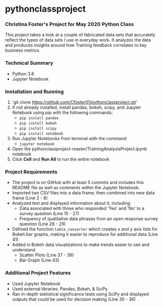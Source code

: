 # pythonclassproject
### Christina Foster's Project for May 2020 Python Class
This project takes a look at a couple of fabricated data sets that accurately reflect the types of data sets I use in everyday work. It analyzes the data and produces insights around how Training feedback correlates to key business metrics.

### Technical Summary
- Python 3.8
- Jupyter Notebook

### Installation and Running
1. 'git clone https://github.com/Cfoster01/pythonclassproject.git'
2. If not already installed, install pandas, bokeh, scipy, and Jupyter Notebook using pip with the following commands:
    - `pip install pandas`
    - `pip install bokeh`
    - `pip install scipy`
    - `pip install notebook`
3. Run Jupyter Notebooks from terminal with the command:
    - `jupyter notebook`
4. Open the pythonclassproject-master/TrainingAnalysisProject.ipynb notebook
5. Click **Cell** and **Run All** to run the entire notebook

### Project Requirements
- The project is on GitHub with at least 5 commits and includes this README file as well as comments within the Jupyter Notebook.
- Imported two CSV files into a data frame, then combined into new data frame (Line 2 - 8)
- Analyzed text and displayed information about it, including:
    - Data associated with those who responded 'Yes' and 'No' to a survey question (Line 15 - 27)
    - Frequency of qualitative data phrases from an open response survey question (Line 28 - 29)
- Defined the function `table_converter` which creates x and y axis lists for Bokeh bar graphs, making it easier to reproduce for additional data (Line 41)
- Added in Bokeh data visualizations to make trends easier to see and understand
    - Scatter Plots (Line 37 - 39)
    - Bar Graph (Line 43)

### Additional Project Features
- Used Jupyter Notebook
- Used external libraries: Pandas, Bokeh, & SciPy
- Ran in-depth statistical significance tests using SciPy and displayed outputs that could be used for decision making (Line 30 - 36)